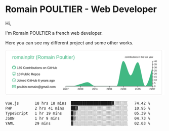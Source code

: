# Romain POULTIER - Web Developer

Hi,

I'm Romain POULTIER a french web developer.

Here you can see my different project and some other works.



[![](https://raw.githubusercontent.com/romainpltr/romainpltr/master/profile-summary-card-output/vue/0-profile-details.svg)](https://github.com/vn7n24fzkq/github-profile-summary-cards)

<!--START_SECTION:waka-->
```text
Vue.js       18 hrs 18 mins  ██████████████████▓░░░░░░   74.42 % 
PHP          2 hrs 41 mins   ██▓░░░░░░░░░░░░░░░░░░░░░░   10.95 % 
TypeScript   1 hr 19 mins    █▒░░░░░░░░░░░░░░░░░░░░░░░   05.39 % 
JSON         1 hr 9 mins     █▒░░░░░░░░░░░░░░░░░░░░░░░   04.73 % 
YAML         29 mins         ▓░░░░░░░░░░░░░░░░░░░░░░░░   02.03 % 
```
<!--END_SECTION:waka-->
